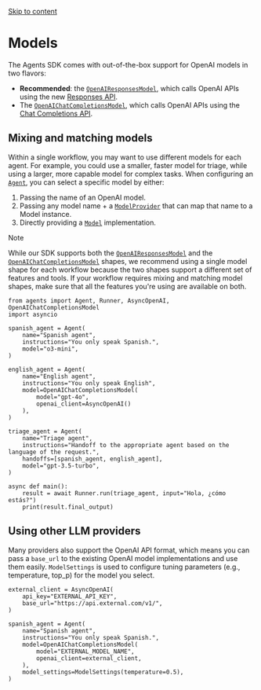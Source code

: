 [Skip to content](https://openai.github.io/openai-agents-python/models/#models)

# Models

The Agents SDK comes with out-of-the-box support for OpenAI models in two flavors:

- **Recommended**: the [`OpenAIResponsesModel`](https://openai.github.io/openai-agents-python/ref/models/openai_responses/#agents.models.openai_responses.OpenAIResponsesModel "OpenAIResponsesModel"), which calls OpenAI APIs using the new [Responses API](https://platform.openai.com/docs/api-reference/responses).
- The [`OpenAIChatCompletionsModel`](https://openai.github.io/openai-agents-python/ref/models/openai_chatcompletions/#agents.models.openai_chatcompletions.OpenAIChatCompletionsModel "OpenAIChatCompletionsModel"), which calls OpenAI APIs using the [Chat Completions API](https://platform.openai.com/docs/api-reference/chat).

## Mixing and matching models

Within a single workflow, you may want to use different models for each agent. For example, you could use a smaller, faster model for triage, while using a larger, more capable model for complex tasks. When configuring an [`Agent`](https://openai.github.io/openai-agents-python/ref/agent/#agents.agent.Agent "Agent            dataclass   "), you can select a specific model by either:

1. Passing the name of an OpenAI model.
2. Passing any model name + a [`ModelProvider`](https://openai.github.io/openai-agents-python/ref/models/interface/#agents.models.interface.ModelProvider "ModelProvider") that can map that name to a Model instance.
3. Directly providing a [`Model`](https://openai.github.io/openai-agents-python/ref/models/interface/#agents.models.interface.Model "Model") implementation.

Note

While our SDK supports both the [`OpenAIResponsesModel`](https://openai.github.io/openai-agents-python/ref/models/openai_responses/#agents.models.openai_responses.OpenAIResponsesModel "OpenAIResponsesModel") and the [`OpenAIChatCompletionsModel`](https://openai.github.io/openai-agents-python/ref/models/openai_chatcompletions/#agents.models.openai_chatcompletions.OpenAIChatCompletionsModel "OpenAIChatCompletionsModel") shapes, we recommend using a single model shape for each workflow because the two shapes support a different set of features and tools. If your workflow requires mixing and matching model shapes, make sure that all the features you're using are available on both.

```md-code__content
from agents import Agent, Runner, AsyncOpenAI, OpenAIChatCompletionsModel
import asyncio

spanish_agent = Agent(
    name="Spanish agent",
    instructions="You only speak Spanish.",
    model="o3-mini",
)

english_agent = Agent(
    name="English agent",
    instructions="You only speak English",
    model=OpenAIChatCompletionsModel(
        model="gpt-4o",
        openai_client=AsyncOpenAI()
    ),
)

triage_agent = Agent(
    name="Triage agent",
    instructions="Handoff to the appropriate agent based on the language of the request.",
    handoffs=[spanish_agent, english_agent],
    model="gpt-3.5-turbo",
)

async def main():
    result = await Runner.run(triage_agent, input="Hola, ¿cómo estás?")
    print(result.final_output)

```

## Using other LLM providers

Many providers also support the OpenAI API format, which means you can pass a `base_url` to the existing OpenAI model implementations and use them easily. `ModelSettings` is used to configure tuning parameters (e.g., temperature, top\_p) for the model you select.

```md-code__content
external_client = AsyncOpenAI(
    api_key="EXTERNAL_API_KEY",
    base_url="https://api.external.com/v1/",
)

spanish_agent = Agent(
    name="Spanish agent",
    instructions="You only speak Spanish.",
    model=OpenAIChatCompletionsModel(
        model="EXTERNAL_MODEL_NAME",
        openai_client=external_client,
    ),
    model_settings=ModelSettings(temperature=0.5),
)

```